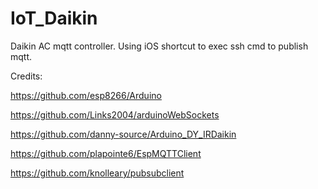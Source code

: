 # IoT_Daikin
Daikin AC mqtt controller. Using iOS shortcut to exec ssh cmd to publish mqtt.

Credits:

https://github.com/esp8266/Arduino

https://github.com/Links2004/arduinoWebSockets

https://github.com/danny-source/Arduino_DY_IRDaikin

https://github.com/plapointe6/EspMQTTClient

https://github.com/knolleary/pubsubclient
